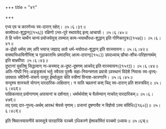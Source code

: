 +++
title = "४९"

+++

एभ्य एव च कारणेभ्यः स्व-दारान् रक्षेत्।   ॥५।६।३९॥  
कामोपधा-शुद्धान्((१५६)) रक्षिणो ऽन्तः-पुरे स्थापयेद् इत्य् आचार्याः।   ॥५।६।४०॥  
ते हि भयेन चार्थेन चान्यं प्रयोजयेयुस् तस्मात् काम-भयार्थोपधा-शुद्धान् इति गोणिकापुत्रः((१५७))।   ॥५।६।४१॥  
अ-द्रोहो धर्मस् तम् अपि भयाज् जह्याद् अतो धर्म-भयोपधा-शुद्धान् इति वात्स्यायनः।   ॥५।६।४२॥  
वाक्याभिधायिनीभिश् च गूढाकाराभिः प्रमादभिर् आत्म-दारान्((१५८)) उपदध्याच् छौचा-शौच-परिज्ञानार्थम् इति बाभ्रवीयाः   ॥५।६।४३॥  
दुष्टानां युवतिषु सिद्धत्वान् ना-कस्माद् अ-दुष्ट-दूषणम् आचरेद् इति वात्स्यायनः((१५९))।   ॥५।६।४४॥  
अति-गोष्ठी निर्-अङ्कुशत्वं भर्तुः स्वैरता पुरुषैः सहा-नियन्त्रणता प्रवासे ऽवस्थानं विदेशे निवासः स्व-वृत्त्य्-उपघातः स्वैरिणी-संसर्गः पत्युर् ईर्ष्यालुता चेति स्त्रीणां विनाश-कारणानि।   ॥५।६।४५॥  
सन्दृश्य शास्त्रतो योगान् पारदारिक-लक्षितान्। न याति च्छलनां कश् चिद् स्व-दारान् प्रति शास्त्रवित्॥   ॥५।६।४६व्॥  
पाक्षिकत्वात् प्रयोगाणाम् अपायानां च दर्शनात्। धर्मार्थयोश् च वैलोम्यान् नाचरेत् पारदारिकम्॥   ॥५।६।४७व्॥  
तद् एतद् दार-गुप्त्य्-अर्थम् आरब्धं श्रेयसे नृणाम्। प्रजानां दूषणायैव न विज्ञेयो ऽस्य संविधिः((१६०))॥ ॥५।६।४८व्॥  

इति श्रिवात्स्यायनीये कामसूत्रे पारदारिके पञ्चमे ऽधिकरणे ईश्वर्कामितं पञ्चमो ऽध्यायः॥ ॥५।६च्॥  